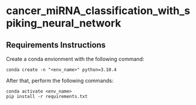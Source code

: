 # cancer_miRNA_classification_with_spiking_neural_network

## Requirements Instructions
Create a conda envionment with the following command:

```
conda create -n "<env_name>" python=3.10.4 
```

After that, perform the following commands:
```
conda activate <env_name>
pip install -r requirements.txt
```
